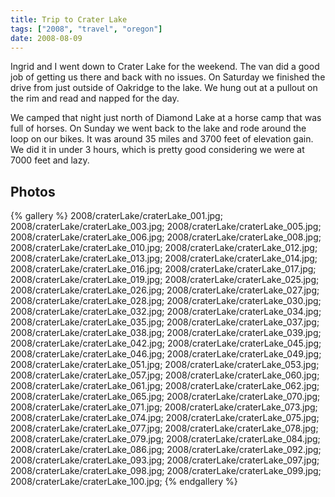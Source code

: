 ```yaml
---
title: Trip to Crater Lake
tags: ["2008", "travel", "oregon"]
date: 2008-08-09
---
```

Ingrid and I went down to Crater Lake for the weekend.  The van did a good job of getting us there and back with no issues.  On Saturday we finished the drive from just outside of Oakridge to the lake.  We hung out at a pullout on the rim and read and napped for the day.

We camped that night just north of Diamond Lake at a horse camp that was full of horses.  On Sunday we went back to the lake and rode around the loop on our bikes.  It was around 35 miles and 3700 feet of elevation gain.  We did it in under 3 hours, which is pretty good considering we were at 7000 feet and lazy.

## Photos 

{% gallery %} 
2008/craterLake/craterLake_001.jpg;
2008/craterLake/craterLake_003.jpg;
2008/craterLake/craterLake_005.jpg;
2008/craterLake/craterLake_006.jpg;
2008/craterLake/craterLake_008.jpg;
2008/craterLake/craterLake_010.jpg;
2008/craterLake/craterLake_012.jpg;
2008/craterLake/craterLake_013.jpg;
2008/craterLake/craterLake_014.jpg;
2008/craterLake/craterLake_016.jpg;
2008/craterLake/craterLake_017.jpg;
2008/craterLake/craterLake_019.jpg;
2008/craterLake/craterLake_025.jpg;
2008/craterLake/craterLake_026.jpg;
2008/craterLake/craterLake_027.jpg;
2008/craterLake/craterLake_028.jpg;
2008/craterLake/craterLake_030.jpg;
2008/craterLake/craterLake_032.jpg;
2008/craterLake/craterLake_034.jpg;
2008/craterLake/craterLake_035.jpg;
2008/craterLake/craterLake_037.jpg;
2008/craterLake/craterLake_038.jpg;
2008/craterLake/craterLake_039.jpg;
2008/craterLake/craterLake_042.jpg;
2008/craterLake/craterLake_045.jpg;
2008/craterLake/craterLake_046.jpg;
2008/craterLake/craterLake_049.jpg;
2008/craterLake/craterLake_051.jpg;
2008/craterLake/craterLake_053.jpg;
2008/craterLake/craterLake_057.jpg;
2008/craterLake/craterLake_060.jpg;
2008/craterLake/craterLake_061.jpg;
2008/craterLake/craterLake_062.jpg;
2008/craterLake/craterLake_065.jpg;
2008/craterLake/craterLake_070.jpg;
2008/craterLake/craterLake_071.jpg;
2008/craterLake/craterLake_073.jpg;
2008/craterLake/craterLake_074.jpg;
2008/craterLake/craterLake_075.jpg;
2008/craterLake/craterLake_077.jpg;
2008/craterLake/craterLake_078.jpg;
2008/craterLake/craterLake_079.jpg;
2008/craterLake/craterLake_084.jpg;
2008/craterLake/craterLake_086.jpg;
2008/craterLake/craterLake_092.jpg;
2008/craterLake/craterLake_093.jpg;
2008/craterLake/craterLake_097.jpg;
2008/craterLake/craterLake_098.jpg;
2008/craterLake/craterLake_099.jpg;
2008/craterLake/craterLake_100.jpg;
{% endgallery %}

